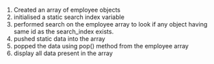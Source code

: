 1. Created an array of employee objects 
2. initialised a static search index variable
3. performed search on the employee array to look if any object having same id as the search_index exists.
4. pushed static data into the array
5. popped the data using pop() method from the employee array
6. display all data present in the array